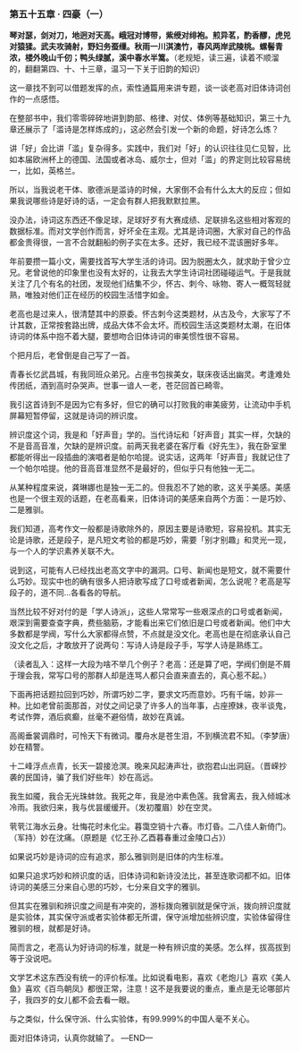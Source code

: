 ### 第五十五章 · 四豪（一）

**琴对瑟，剑对刀，地迥对天高。峨冠对博带，紫绶对绯袍。煎异茗，酌香醪，虎兕对猿猱。武夫攻骑射，野妇务蚕缫。秋雨一川淇澳竹，春风两岸武陵桃。螺髻青浓，楼外晚山千仞；鸭头绿腻，溪中春水半篙。**（老规矩，读三遍，读着不顺溜的，翻翻第四、十、十三章，温习一下关于旧韵的知识）

这一章找不到可以借题发挥的点，索性通篇用来讲专题，谈一谈老高对旧体诗词创作的一点感悟。

在整部书中，我们零零碎碎地讲到韵部、格律、对仗、体例等基础知识，第三十九章还展示了「滥诗是怎样炼成的」，这必然会引发一个新的命题，好诗怎么炼？

讲「好」会比讲「滥」复杂得多。实践中，我们对「好」的认识往往见仁见智，比如本届欧洲杯上的德国、法国或者冰岛、威尔士，但对「滥」的界定则比较容易统一，比如，英格兰。

所以，当我说老干体、歌德派是滥诗的时候，大家倒不会有什么太大的反应；但如果我说哪些诗是好诗的话，一定会有群人把我默默拉黑。

没办法，诗词这东西还不像足球，足球好歹有大赛成绩、足联排名这些相对客观的数据标准。而对文学创作而言，好坏全在主观。尤其是诗词圈，大家对自己的作品都金贵得很，一言不合就翻船的例子实在太多。还好，我已经不混该圈好多年。

年前要攒一篇小文，需要找首写大学生活的诗词。因为脱圈太久，就求助于曾少立兄。老曾说他的印象里也没有太好的，让我去大学生诗词社团碰碰运气。于是我就关注了几个有名的社团，发现他们结集不少，怀古、刺今、咏物、寄人一概驾轻就熟，唯独对他们正在经历的校园生活惜字如金。

老高也是过来人，很清楚其中的原委。怀古刺今这类题材，从古及今，大家写了不计其数，正常按套路出牌，成品大体不会太坏。而校园生活这类题材太潮，在旧体诗词的体系中抱不着大腿，要想吻合旧体诗词的审美惯性很不容易。

个把月后，老曾倒是自己写了一首。

青春长忆武昌城，有我同班众弟兄。占座书包挨美女，联床夜话出幽灵。考逢难处传团纸，酒到高时杂哭声。世事一谙人一老，苍茫回首已畸零。

我引这首诗到不是因为它有多好，但它的确可以打败我的审美疲劳，让流动中手机屏幕短暂停留，这就是诗词的辨识度。

辨识度这个词，我是和「好声音」学的。当代诗坛和「好声音」其实一样，欠缺的不是音高音准，欠缺的是辨识度。前两天我老婆在客厅看《好先生》，我在卧室里都能听得出一段插曲的演唱者是帕尔哈提。说实话，这两年「好声音」我就记住了一个帕尔哈提。他的音高音准显然不是最好的，但似乎只有他独一无二。

从某种程度来说，龚琳娜也是独一无二的。但我忍不了她的歌，这关乎美感。美感也是一个很主观的话题，在老高看来，旧体诗词的美感来自两个方面：一是巧妙、二是雅驯。

我们知道，高考作文一般都是诗歌除外的，原因主要是诗歌短，容易投机。其实无论是诗歌，还是段子，是凡短文考验的都是巧妙，需要「别才别趣」和灵光一现，与一个人的学识素养关联不大。

说到这，可能有人已经找出老高文字中的漏洞。口号、新闻也是短文，就不需要什么巧妙。现实中也的确有很多人把诗歌写成了口号或者新闻，怎么说呢？老高是写段子的，道不同…各看各的导航。

当然比较不好对付的是「学人诗派」，这些人常常写一些艰深点的口号或者新闻，艰深到需要查查字典，费些脑筋，才能看出来它们依旧是口号或者新闻。他们中大多数都是学阀，写什么大家都得点赞，不点就是没文化。老高也是在彻底承认自己没文化之后，才敢放开了说两句：写诗人诗是段子手，写学人诗是熟练工。

（读者乱入：这样一大段为啥不举几个例子？老高：还是算了吧，学阀们倒是不屑于理会我，常写口号的那群人却是连骂人都只会直来直去的，真心惹不起。）

下面再把话题拉回到巧妙，所谓巧妙二字，要求文巧而意妙。巧有千端，妙非一种。比如老曾前面那首，对仗之间记录了许多人的当年事，占座撩妹，夜半谈鬼，考试作弊，酒后疯癫，丝毫不避俗情，故妙在真诚。

高阁垂裳调鼎时，可怜天下有微词。覆舟水是苍生泪，不到横流君不知。（李梦唐）妙在精警。

十二峰浮点点青，长天一碧接沧溟。晚来风起涛声壮，欲抱君山出洞庭。（晋嵘抄袭的民国诗，骗了我们好些年）妙在高远。

我生如魇，我合无光珠蚌敛。我死之年，我是池中素色莲。我曾离去，我入倾城冰冷雨。我欲归来，我与优昙缓缓开。（发初覆眉）妙在空灵。

茕茕江海水云身。壮悔花时未化尘。暮霭空销十六春。市灯昏。二八佳人新倚门。（军持）妙在沈痛。（原题是《忆王孙.乙酉暮春重过金陵口占》）

如果说巧妙是诗词的应有追求，那么雅驯则是旧体的内生标准。

如果只追求巧妙和辨识度的话，旧体诗词和新诗没法比，甚至连歌词都不如。旧体诗词的美感三分来自心思的巧妙，七分来自文字的雅驯。

但其实在雅驯和辨识度之间是有冲突的，游标拨向雅驯就是保守派，拨向辨识度就是实验体，其实保守派或者实验体都无所谓，保守派增加些辨识度，实验体留得住雅驯的根，就都是好诗。

简而言之，老高认为好诗词的标准，就是一种有辨识度的美感。怎么样，拔高拔到等于没说吧。

文学艺术这东西没有统一的评价标准。比如说看电影，喜欢《老炮儿》喜欢《美人鱼》喜欢《百鸟朝凤》都很正常，注意！这不是我要说的重点，重点是无论哪部片子，我四岁的女儿都不会去看一眼。

与之类似，什么保守派、什么实验体，有99.999%的中国人毫不关心。

面对旧体诗词，认真你就输了。
—END—
